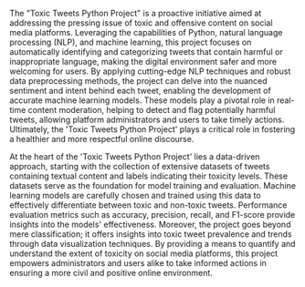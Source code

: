 The "Toxic Tweets Python Project" is a proactive initiative aimed at addressing the pressing issue of toxic and offensive content on social media platforms. Leveraging the capabilities of Python, natural language processing (NLP), and machine learning, this project focuses on automatically identifying and categorizing tweets that contain harmful or inappropriate language, making the digital environment safer and more welcoming for users. By applying cutting-edge NLP techniques and robust data preprocessing methods, the project can delve into the nuanced sentiment and intent behind each tweet, enabling the development of accurate machine learning models. These models play a pivotal role in real-time content moderation, helping to detect and flag potentially harmful tweets, allowing platform administrators and users to take timely actions. Ultimately, the 'Toxic Tweets Python Project' plays a critical role in fostering a healthier and more respectful online discourse.

At the heart of the 'Toxic Tweets Python Project' lies a data-driven approach, starting with the collection of extensive datasets of tweets containing textual content and labels indicating their toxicity levels. These datasets serve as the foundation for model training and evaluation. Machine learning models are carefully chosen and trained using this data to effectively differentiate between toxic and non-toxic tweets. Performance evaluation metrics such as accuracy, precision, recall, and F1-score provide insights into the models' effectiveness. Moreover, the project goes beyond mere classification; it offers insights into toxic tweet prevalence and trends through data visualization techniques. By providing a means to quantify and understand the extent of toxicity on social media platforms, this project empowers administrators and users alike to take informed actions in ensuring a more civil and positive online environment.
